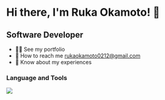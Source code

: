 # Hi there, I'm Ruka Okamoto! 👋

## Software Developer

- 👨‍💻 See my portfolio
- 📩 How to reach me rukaokamoto0212@gmail.com
- 📄 Know about my experiences

### Language and Tools

<a href="https://skillicons.dev">
  <img src="https://skillicons.dev/icons?i=js,ts,react,ruby,nodejs,mysql,aws,docker,redis,elasticsearch,jenkins" />
</a>